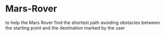 # Mars-Rover
 to help the Mars Rover find the shortest path avoiding obstacles between the starting point and the destination marked by the user

